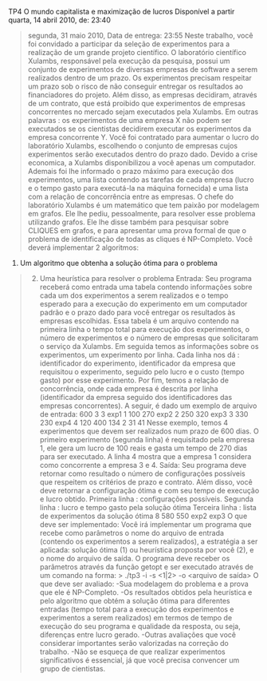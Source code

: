 TP4
O mundo capitalista e maximização de lucros
Disponível a partir quarta, 14 abril 2010,
de:                                    23:40
> segunda, 31 maio 2010,
Data de entrega:
> 23:55
Neste trabalho, você foi convidado a participar da seleção de experimentos para a
realização de um grande projeto científico. O laboratório científico Xulambs, responsável
pela execução da pesquisa, possui um conjunto de experimentos de diversas empresas de
software a serem realizados dentro de um prazo. Os experimentos precisam respeitar um
prazo sob o risco de não conseguir entregar os resultados ao financiadores do projeto. Além
disso, as empresas decidiram, através de um contrato, que está proibido que experimentos
de empresas concorrentes no mercado sejam executados pela Xulambs. Em outras
palavras : os experimentos de uma empresa X não podem ser executados se os cientistas
decidirem executar os experimentos da empresa concorrente Y.
Você foi contratado para aumentar o lucro do laboratório Xulambs, escolhendo o conjunto
de empresas cujos experimentos serão executados dentro do prazo dado. Devido a crise
economica, a Xulambs disponibilizou a você apenas um computador. Ademais foi lhe
informado o prazo máximo para execução dos experimentos, uma lista contendo as tarefas
de cada empresa (lucro e o tempo gasto para executá-la na máquina fornecida) e uma lista
com a relação de concorrência entre as empresas.
O chefe do laboratório Xulambs é um matemático que tem paixão por modelagem em
grafos. Ele lhe pediu, pessoalmente, para resolver esse problema utilizando grafos. Ele lhe
disse também para pesquisar sobre CLIQUES em grafos, e para apresentar uma prova
formal de que o problema de identificação de todas as cliques é NP-Completo.
Você deverá implementar 2 algoritmos:
  1. Um algoritmo que obtenha a solução ótima para o problema
> 2.    Uma heurística para resolver o problema
Entrada:
Seu programa receberá como entrada uma tabela contendo informações sobre cada um dos
experimentos a serem realizados e o tempo esperado para a execução do experimento em
um computador padrão e o prazo dado para você entregar os resultados às empresas
escolhidas. Essa tabela é um arquivo contendo na primeira linha o tempo total para
execução dos experimentos, o número de experimentos e o número de empresas que
solicitaram o serviço da Xulambs. Em seguida temos as informações sobre os experimentos,
um experimento por linha. Cada linha nos dá : identificador do experimento, identificador
da empresa que requisitou o experimento, seguido pelo lucro e o custo (tempo gasto) por
esse experimento. Por fim,
temos a relação de concorrência, onde cada empresa é descrita por linha (identificador da
empresa seguido dos identificadores das empresas concorrentes).
A seguir, é dado um exemplo de arquivo de entrada:
600 3 3
exp1 1 100 270
exp2 2 250 320
exp3 3 330 230
exp4 4 120 400
134
2
31
41
Nesse exemplo, temos 4 experimentos que devem ser realizados num prazo de 600 dias. O
primeiro experimento (segunda linha) é requisitado pela empresa 1, ele gera um lucro de
100 reais
e gasta um tempo de 270 dias para ser executado. A linha 4 mostra que a empresa 1
considera como concorrente a empresa 3 e 4.
Saída:
Seu programa deve retornar como resultado o número de configurações possíveis que
respeitem os critérios de prazo e contrato.
Além disso, você deve retornar a configuração ótima e com seu tempo de execução e lucro
obtido.
Primeira linha : configurações possíveis.
Segunda linha : lucro e tempo gasto pela solução ótima
Terceira linha : lista de experimentos da solução ótima
8
580 550
exp2 exp3
O que deve ser implementado:
Você irá implementar um programa que recebe como parâmetros o nome do arquivo de
entrada (contendo os experimentos a serem realizados), a estratégia a ser aplicada:
solução ótima (1) ou heurística proposta por você (2), e o nome do arquivo de saída. O
programa deve receber os parâmetros através da função getopt e ser executado através de
um comando na forma:
\>    ./tp3 -i <arquivo de entrada> -s <1|2> -o <arquivo de saída>
O que deve ser avaliado:
-Sua modelagem do problema e a prova que ele é NP-Completo.
-Os resultados obtidos pela heurística e pelo algoritmo que obtém a solução ótima para
diferentes entradas (tempo total para a execução dos experimentos e experimentos a serem
realizados) em termos de tempo de execução do seu programa e qualidade da resposta, ou
seja, diferenças entre lucro gerado.
-Outras avaliações que você considerar importantes serão valorizadas na correção do
trabalho.
-Não se esqueça de que realizar experimentos significativos é essencial, já que você precisa
convencer um grupo de cientistas.
